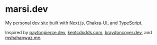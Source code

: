 # marsi.dev
My personal [dev site][web-url] built with [Next.js], [Chakra-UI], and [TypeScript].

Inspired by [paytonpierce.dev], [kentcdodds.com], [braydoncoyer.dev], and [mshahanwaz.me].

[web-url]: https://marsi.pages.dev
[web-mirror-url]: https://marsi.vercel.app
[Next.js]: https://nextjs.org/
[Chakra-UI]: https://chakra-ui.com/
[TypeScript]: https://www.typescriptlang.org/
[paytonpierce.dev]: https://www.paytonpierce.dev
[braydoncoyer.dev]: https://braydoncoyer.dev
[mshahanwaz.me]: https://mshahanwaz.me
[kentcdodds.com]: https://kentcdodds.com

